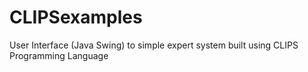 # CLIPSexamples

User Interface (Java Swing) to simple expert system built using CLIPS Programming Language
